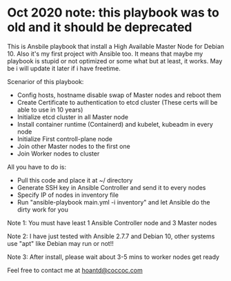 Oct 2020 note: this playbook was to old and it should be deprecated
============================

This is Ansbile playbook that install a High Available Master Node for Debian 10.
Also it's my first project with Ansible too. It means that maybe my playbook is stupid or not optimized or some what but at least, it works.
May be i will update it later if i have freetime.

Scenarior of this playbook:
- Config hosts, hostname disable swap of Master nodes and reboot them
- Create Certificate to authentication to etcd cluster (These certs will be able to use in 10 years)
- Initialize etcd cluster in all Master node
- Install container runtime (Containerd) and kubelet, kubeadm in every node
- Initialize First controll-plane node
- Join other Master nodes to the first one
- Join Worker nodes to cluster

All you have to do is:
- Pull this code and place it at ~/ directory
- Generate SSH key in Ansible Controller and send it to every nodes
- Specify IP of nodes in inventory file
- Run "ansible-playbook main.yml -i inventory" and let Ansible do the dirty work for you

Note 1: You must have least 1 Ansible Controller node and 3 Master nodes

Note 2: I have just tested with Ansible 2.7.7 and Debian 10, other systems use "apt" like Debian may run or not!!

Note 3: After install, please wait about 3-5 mins to worker nodes get ready

Feel free to contact me at hoantd@coccoc.com
